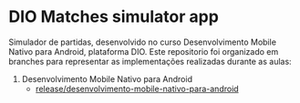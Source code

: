 # DIO Matches simulator app

Simulador de partidas, desenvolvido no curso Desenvolvimento Mobile Nativo para Android, plataforma DIO. 
Este repositorio foi organizado em branches para representar as implementações realizadas durante as aulas:

1. Desenvolvimento Mobile Nativo para Android
    - [release/desenvolvimento-mobile-nativo-para-android](https://github.com/bminella/DIO_matches-simulator-app/tree/release/desenvolvimento-mobile-nativo-para-android)
